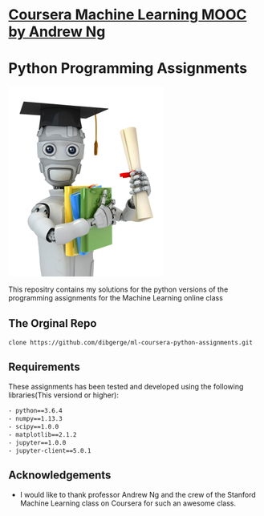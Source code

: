 # [Coursera Machine Learning MOOC by Andrew Ng](https://www.coursera.org/learn/machine-learning) 
# Python Programming Assignments

![](machinelearning.jpg)

This repositry contains my solutions for the python versions of the programming assignments for the Machine Learning online class 

 
## The Orginal Repo

    clone https://github.com/dibgerge/ml-coursera-python-assignments.git

## Requirements 

These assignments has been tested and developed using the following libraries(This versiond or higher): 

    - python==3.6.4
    - numpy==1.13.3
    - scipy==1.0.0
    - matplotlib==2.1.2
    - jupyter==1.0.0
    - jupyter-client==5.0.1
    
## Acknowledgements

- I would like to thank professor Andrew Ng and the crew of the Stanford Machine Learning class on Coursera for such an awesome class. 
